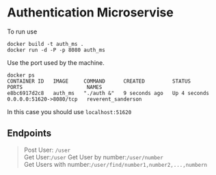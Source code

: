 # Authentication Microservise

To run use
```
docker build -t auth_ms .
docker run -d -P -p 8080 auth_ms
```
Use the port used by the machine.
```
docker ps
CONTAINER ID   IMAGE     COMMAND      CREATED         STATUS         PORTS                     NAMES
e8bc6917d2c8   auth_ms   "./auth &"   9 seconds ago   Up 4 seconds   0.0.0.0:51620->8080/tcp   reverent_sanderson
```
In this case you should use ```localhost:51620```

## Endpoints

> Post User: ```/user``` \
> Get User:```/user```
> Get User by number:```/user/number```\
> Get Users with number:```/user/find/number1,number2,...,numbern```

